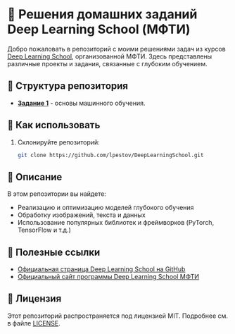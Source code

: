 # 🧠 Решения домашних заданий Deep Learning School (МФТИ)

Добро пожаловать в репозиторий с моими решениями задач из курсов [Deep Learning School](https://github.com/DLSchool), организованной МФТИ. Здесь представлены различные проекты и задания, связанные с глубоким обучением.

## 📂 Структура репозитория

- **[Задание 1](ссылка_на_папку_с_решением)** - основы машинного обучения.



## 🚀 Как использовать

1. Склонируйте репозиторий:
   ```bash
   git clone https://github.com/lpestov/DeepLearningSchool.git

## 📜 Описание

В этом репозитории вы найдете:

- Реализацию и оптимизацию моделей глубокого обучения
- Обработку изображений, текста и данных
- Использование популярных библиотек и фреймворков (PyTorch, TensorFlow и т.д.)

## 🔗 Полезные ссылки

- [Официальная страница Deep Learning School на GitHub](https://github.com/DLSchool)
- [Официальный сайт программы Deep Learning School МФТИ](https://dlschool.org)

## 📄 Лицензия

Этот репозиторий распространяется под лицензией MIT. Подробнее см. в файле [LICENSE](LICENSE).
